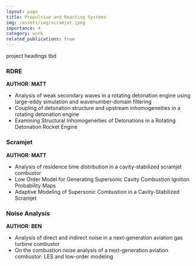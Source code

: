 ```yaml
---
layout: page
title: Propulsive and Reacting Systems
img: /assets/img/scramjet.jpeg
importance: 4
category: work
related_publications: true
---
```


project headings tbd

### RDRE
**AUTHOR: MATT**
- Analysis of weak secondary waves in a rotating detonation engine using large-eddy simulation and wavenumber-domain filtering
- Coupling of detonation structure and upstream inhomogeneities in a rotating detonation engine
- Examining Structural Inhomogeneities of Detonations in a Rotating Detonation Rocket Engine

### Scramjet
**AUTHOR: MATT**
- Analysis of residence time distribution in a cavity-stabilized scramjet combustor
- Low Order Model for Generating Supersonic Cavity Combustion Ignition Probability Maps
- Adaptive Modeling of Supersonic Combustion in a Cavity-Stabilized Scramjet

### Noise Analysis
**AUTHOR: BEN**
- Analysis of direct and indirect noise in a next-generation aviation gas turbine combustor
- On the combustion noise analysis of a next-generation aviation combustor: LES and low-order modeling